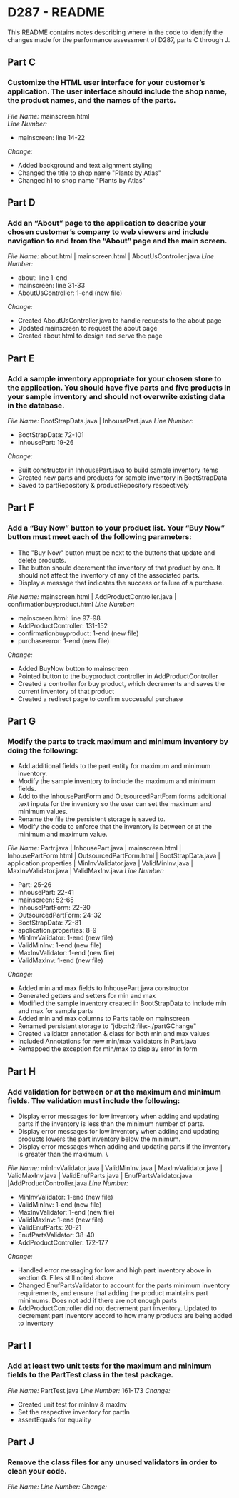 # D287 - README
This README contains notes describing where in the code to identify the changes made for the performance assessment of D287, 
parts C through J.

## Part C
### Customize the HTML user interface for your customer’s application. The user interface should include the shop name, the product names, and the names of the parts.
*File Name:* mainscreen.html   
*Line Number:*
- mainscreen: line 14-22

*Change:*
- Added background and text alignment styling
- Changed the title to shop name "Plants by Atlas"
- Changed h1 to shop name "Plants by Atlas"  

## Part D
### Add an “About” page to the application to describe your chosen customer’s company to web viewers and include navigation to and from the “About” page and the main screen.
*File Name:* about.html | mainscreen.html | AboutUsController.java
*Line Number:*
- about: line 1-end
- mainscreen: line 31-33
- AboutUsController: 1-end (new file)  

*Change:*
- Created AboutUsController.java to handle requests to the about page
- Updated mainscreen to request the about page
- Created about.html to design and serve the page

## Part E
### Add a sample inventory appropriate for your chosen store to the application. You should have five parts and five products in your sample inventory and should not overwrite existing data in the database.
*File Name:* BootStrapData.java | InhousePart.java
*Line Number:* 
- BootStrapData: 72-101
- InhousePart: 19-26  

*Change:*
- Built constructor in InhousePart.java to build sample inventory items
- Created new parts and products for sample inventory in BootStrapData
- Saved to partRepository & productRepository respectively  

## Part F
### Add a “Buy Now” button to your product list. Your “Buy Now” button must meet each of the following parameters:
-  The "Buy Now" button must be next to the buttons that update and delete products.
-  The button should decrement the inventory of that product by one. It should not affect the inventory of any of the associated parts.
-  Display a message that indicates the success or failure of a purchase.

*File Name:* mainscreen.html | AddProductController.java | confirmationbuyproduct.html
*Line Number:*
- mainscreen.html: line 97-98
- AddProductController: 131-152
- confirmationbuyproduct: 1-end (new file)  
- purchaseerror: 1-end (new file)  

*Change:*
- Added BuyNow button to mainscreen
- Pointed button to the buyproduct controller in AddProductController
- Created a controller for buy product, which decrements and saves the current inventory of that product
- Created a redirect page to confirm successful purchase

## Part G
### Modify the parts to track maximum and minimum inventory by doing the following:
-  Add additional fields to the part entity for maximum and minimum inventory.
-  Modify the sample inventory to include the maximum and minimum fields.
-  Add to the InhousePartForm and OutsourcedPartForm forms additional text inputs for the inventory so the user can set the maximum and minimum values.
-  Rename the file the persistent storage is saved to.
-  Modify the code to enforce that the inventory is between or at the minimum and maximum value.

*File Name:* Partr.java | InhousePart.java | mainscreen.html | InhousePartForm.html | OutsourcedPartForm.html | BootStrapData.java | application.properties | MinInvValidator.java | ValidMinInv.java | MaxInvValidator.java | ValidMaxInv.java
*Line Number:*
- Part: 25-26
- InhousePart: 22-41
- mainscreen: 52-65
- InhousePartForm: 22-30
- OutsourcedPartForm: 24-32
- BootStrapData: 72-81
- application.properties: 8-9  
- MinInvValidator: 1-end (new file)
- ValidMinInv: 1-end (new file)
- MaxInvValidator: 1-end (new file)
- ValidMaxInv: 1-end (new file)  

*Change:*
- Added min and max fields to InhousePart.java constructor
- Generated getters and setters for min and max
- Modified the sample inventory created in BootStrapData to include min and max for sample parts
- Added min and max columns to Parts table on mainscreen
- Renamed persistent storage to "jdbc:h2:file:~/partGChange"  
- Created validator annotation & class for both min and max values
- Included Annotations for new min/max validators in Part.java 
- Remapped the exception for min/max to display error in form  

## Part H
### Add validation for between or at the maximum and minimum fields. The validation must include the following:
-  Display error messages for low inventory when adding and updating parts if the inventory is less than the minimum number of parts.
-  Display error messages for low inventory when adding and updating products lowers the part inventory below the minimum.
-  Display error messages when adding and updating parts if the inventory is greater than the maximum. \

*File Name:* minInvValidator.java | ValidMinInv.java | MaxInvValidator.java | ValidMaxInv.java | ValidEnufParts.java | EnufPartsValidator.java |AddProductController.java
*Line Number:* 
- MinInvValidator: 1-end (new file)
- ValidMinInv: 1-end (new file)
- MaxInvValidator: 1-end (new file)
- ValidMaxInv: 1-end (new file)  
- ValidEnufParts: 20-21 
- EnufPartsValidator: 38-40
- AddProductController: 172-177

*Change:* 
- Handled error messaging for low and high part inventory above in section G. Files still noted above
- Changed EnufPartsValidator to account for the parts minimum inventory requirements, and ensure that adding the product maintains part minimums. Does not add if there are not enough parts
- AddProductController did not decrement part inventory. Updated to decrement part inventory accord to how many products are being added to inventory

## Part I
### Add at least two unit tests for the maximum and minimum fields to the PartTest class in the test package.
*File Name:* PartTest.java 
*Line Number:* 161-173
*Change:*
 - Created unit test for minInv & maxInv
 - Set the respective inventory for partIn
 - assertEquals for equality

## Part J
### Remove the class files for any unused validators in order to clean your code.
*File Name:* 
*Line Number:*
*Change:*
